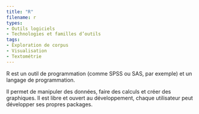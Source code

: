 ```yaml
---
title: "R"
filename: r
types:
- Outils logiciels
- Technologies et familles d’outils
tags:
- Exploration de corpus
- Visualisation
- Textométrie
---
```


R est un outil de programmation (comme SPSS ou SAS, par exemple) et un langage de programmation.

Il permet de manipuler des données, faire des calculs et créer des graphiques. Il est libre et ouvert au développement, chaque utilisateur peut développer ses propres packages.

